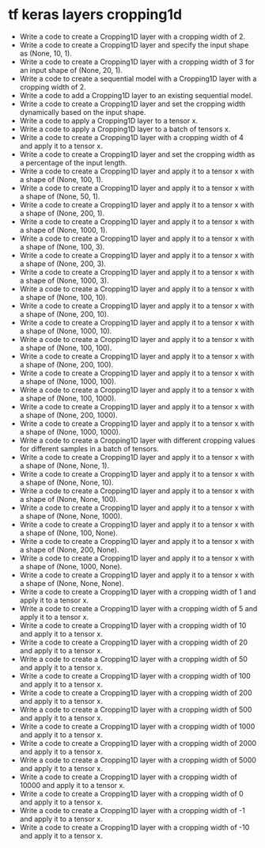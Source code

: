 # tf keras layers cropping1d

- Write a code to create a Cropping1D layer with a cropping width of 2.
- Write a code to create a Cropping1D layer and specify the input shape as (None, 10, 1).
- Write a code to create a Cropping1D layer with a cropping width of 3 for an input shape of (None, 20, 1).
- Write a code to create a sequential model with a Cropping1D layer with a cropping width of 2.
- Write a code to add a Cropping1D layer to an existing sequential model.
- Write a code to create a Cropping1D layer and set the cropping width dynamically based on the input shape.
- Write a code to apply a Cropping1D layer to a tensor x.
- Write a code to apply a Cropping1D layer to a batch of tensors x.
- Write a code to create a Cropping1D layer with a cropping width of 4 and apply it to a tensor x.
- Write a code to create a Cropping1D layer and set the cropping width as a percentage of the input length.
- Write a code to create a Cropping1D layer and apply it to a tensor x with a shape of (None, 100, 1).
- Write a code to create a Cropping1D layer and apply it to a tensor x with a shape of (None, 50, 1).
- Write a code to create a Cropping1D layer and apply it to a tensor x with a shape of (None, 200, 1).
- Write a code to create a Cropping1D layer and apply it to a tensor x with a shape of (None, 1000, 1).
- Write a code to create a Cropping1D layer and apply it to a tensor x with a shape of (None, 100, 3).
- Write a code to create a Cropping1D layer and apply it to a tensor x with a shape of (None, 200, 3).
- Write a code to create a Cropping1D layer and apply it to a tensor x with a shape of (None, 1000, 3).
- Write a code to create a Cropping1D layer and apply it to a tensor x with a shape of (None, 100, 10).
- Write a code to create a Cropping1D layer and apply it to a tensor x with a shape of (None, 200, 10).
- Write a code to create a Cropping1D layer and apply it to a tensor x with a shape of (None, 1000, 10).
- Write a code to create a Cropping1D layer and apply it to a tensor x with a shape of (None, 100, 100).
- Write a code to create a Cropping1D layer and apply it to a tensor x with a shape of (None, 200, 100).
- Write a code to create a Cropping1D layer and apply it to a tensor x with a shape of (None, 1000, 100).
- Write a code to create a Cropping1D layer and apply it to a tensor x with a shape of (None, 100, 1000).
- Write a code to create a Cropping1D layer and apply it to a tensor x with a shape of (None, 200, 1000).
- Write a code to create a Cropping1D layer and apply it to a tensor x with a shape of (None, 1000, 1000).
- Write a code to create a Cropping1D layer with different cropping values for different samples in a batch of tensors.
- Write a code to create a Cropping1D layer and apply it to a tensor x with a shape of (None, None, 1).
- Write a code to create a Cropping1D layer and apply it to a tensor x with a shape of (None, None, 10).
- Write a code to create a Cropping1D layer and apply it to a tensor x with a shape of (None, None, 100).
- Write a code to create a Cropping1D layer and apply it to a tensor x with a shape of (None, None, 1000).
- Write a code to create a Cropping1D layer and apply it to a tensor x with a shape of (None, 100, None).
- Write a code to create a Cropping1D layer and apply it to a tensor x with a shape of (None, 200, None).
- Write a code to create a Cropping1D layer and apply it to a tensor x with a shape of (None, 1000, None).
- Write a code to create a Cropping1D layer and apply it to a tensor x with a shape of (None, None, None).
- Write a code to create a Cropping1D layer with a cropping width of 1 and apply it to a tensor x.
- Write a code to create a Cropping1D layer with a cropping width of 5 and apply it to a tensor x.
- Write a code to create a Cropping1D layer with a cropping width of 10 and apply it to a tensor x.
- Write a code to create a Cropping1D layer with a cropping width of 20 and apply it to a tensor x.
- Write a code to create a Cropping1D layer with a cropping width of 50 and apply it to a tensor x.
- Write a code to create a Cropping1D layer with a cropping width of 100 and apply it to a tensor x.
- Write a code to create a Cropping1D layer with a cropping width of 200 and apply it to a tensor x.
- Write a code to create a Cropping1D layer with a cropping width of 500 and apply it to a tensor x.
- Write a code to create a Cropping1D layer with a cropping width of 1000 and apply it to a tensor x.
- Write a code to create a Cropping1D layer with a cropping width of 2000 and apply it to a tensor x.
- Write a code to create a Cropping1D layer with a cropping width of 5000 and apply it to a tensor x.
- Write a code to create a Cropping1D layer with a cropping width of 10000 and apply it to a tensor x.
- Write a code to create a Cropping1D layer with a cropping width of 0 and apply it to a tensor x.
- Write a code to create a Cropping1D layer with a cropping width of -1 and apply it to a tensor x.
- Write a code to create a Cropping1D layer with a cropping width of -10 and apply it to a tensor x.